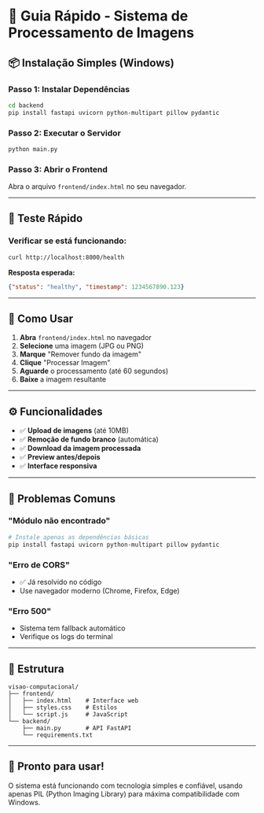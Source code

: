 # 🚀 Guia Rápido - Sistema de Processamento de Imagens

## 📦 Instalação Simples (Windows)

### Passo 1: Instalar Dependências
```bash
cd backend
pip install fastapi uvicorn python-multipart pillow pydantic
```

### Passo 2: Executar o Servidor
```bash
python main.py
```

### Passo 3: Abrir o Frontend
Abra o arquivo `frontend/index.html` no seu navegador.

---

## 🧪 Teste Rápido

### Verificar se está funcionando:
```bash
curl http://localhost:8000/health
```

**Resposta esperada:**
```json
{"status": "healthy", "timestamp": 1234567890.123}
```

---

## 🎯 Como Usar

1. **Abra** `frontend/index.html` no navegador
2. **Selecione** uma imagem (JPG ou PNG)
3. **Marque** "Remover fundo da imagem"
4. **Clique** "Processar Imagem"
5. **Aguarde** o processamento (até 60 segundos)
6. **Baixe** a imagem resultante

---

## ⚙️ Funcionalidades

- ✅ **Upload de imagens** (até 10MB)
- ✅ **Remoção de fundo branco** (automática)
- ✅ **Download da imagem processada**
- ✅ **Preview antes/depois**
- ✅ **Interface responsiva**

---

## 🔧 Problemas Comuns

### "Módulo não encontrado"
```bash
# Instale apenas as dependências básicas
pip install fastapi uvicorn python-multipart pillow pydantic
```

### "Erro de CORS"
- ✅ Já resolvido no código
- Use navegador moderno (Chrome, Firefox, Edge)

### "Erro 500"
- Sistema tem fallback automático
- Verifique os logs do terminal

---

## 📁 Estrutura
```
visao-computacional/
├── frontend/
│   ├── index.html    # Interface web
│   ├── styles.css    # Estilos
│   └── script.js     # JavaScript
└── backend/
    ├── main.py       # API FastAPI
    └── requirements.txt
```

---

## 🎉 Pronto para usar!

O sistema está funcionando com tecnologia simples e confiável, usando apenas PIL (Python Imaging Library) para máxima compatibilidade com Windows.
